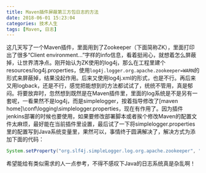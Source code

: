 ```yaml
---
title: Maven插件屏蔽第三方包日志的方法
date: 2018-06-01 15:23:04
categories: 技术人生
tags: [Maven, 日志]
---
```


这几天写了一个Maven插件，里面用到了Zookeeper（下面简称ZK），里面打印出了很多“Client environment...”字样的info信息，看着挺闹心，就想着怎么屏蔽掉，让世界清净点。刚开始认为ZK使用的log4j，那么在工程里建个resources/log4j.properties，使用`log4j.logger.org.apache.zookeeper=WARN`的形式来屏蔽掉，结果没起作用。后来又使用log4j.xml的形式，也是不行。再后来又用logback，还是不行，感觉把能想到的方法都试试了，统统不管用，真是郁闷。将要放弃时，忽然想到既然是在Maven插件里，里面的log系统是不是另有一套呢，一看果然不是log4j，而是simplelogger，按着指导修改了[maven home]\conf\logging\simplelogger.properties，现在有作用了。因为插件jenkins部署的时候也要使用，如果要修改部署脚本或者挨个修改Maven的配置文件太麻烦，最好能在当前插件里设置，最后试了一下将simplelogger.properties里的配置写到Java系统变量里，果然可以，事情终于圆满解决了，解决方式为添加下面的代码：

```java
System.setProperty("org.slf4j.simpleLogger.log.org.apache.zookeeper", "warn");
```

希望能给有类似需求的人一点参考，不得不感叹下Java的日志系统真是杂乱啊！

